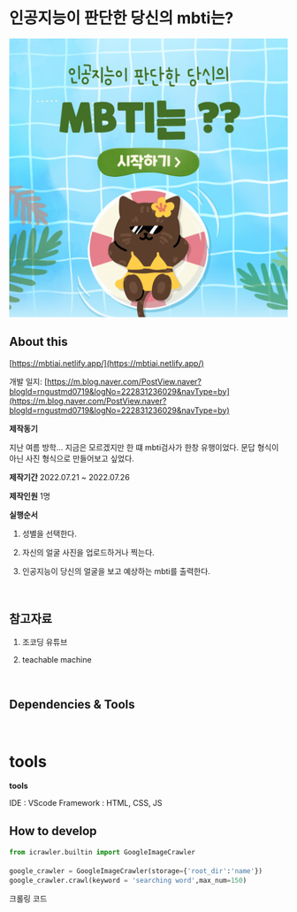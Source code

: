 # 인공지능이 판단한 당신의 mbti는?

<img src="./cover.png">


## About this

[https://mbtiai.netlify.app/](https://mbtiai.netlify.app/) 

개발 일지: [https://m.blog.naver.com/PostView.naver?blogId=rngustmd0719&logNo=222831236029&navType=by](https://m.blog.naver.com/PostView.naver?blogId=rngustmd0719&logNo=222831236029&navType=by) 

**제작동기**

지난 여름 방학... 지금은 모르겠지만 한 떄 mbti검사가 한창 유행이었다. 문답 형식이 아닌 사진 형식으로 만들어보고 싶었다.

**제작기간**
2022.07.21 ~ 2022.07.26

**제작인원**
1명

**실행순서**
1. 성별을 선택한다.

2. 자신의 얼굴 사진을 업로드하거나 찍는다.

3. 인공지능이 당신의 얼굴을 보고 예상하는 mbti를 출력한다.




	



<br />

## 참고자료

1. 조코딩 유튜브

2. teachable machine
<br>

## Dependencies & Tools 
<br>

# **tools**

**tools**

IDE : VScode
Framework : HTML, CSS, JS



## How to develop

```python
from icrawler.builtin import GoogleImageCrawler

google_crawler = GoogleImageCrawler(storage={'root_dir':'name'})
google_crawler.crawl(keyword = 'searching word',max_num=150)
```
크롤링 코드










